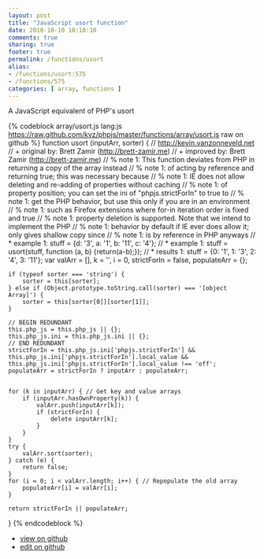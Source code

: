 ```yaml
---
layout: post
title: "JavaScript usort function"
date: 2010-10-10 10:10:10
comments: true
sharing: true
footer: true
permalink: /functions/usort
alias:
- /functions/usort:575
- /functions/575
categories: [ array, functions ]
---
```

A JavaScript equivalent of PHP's usort
<!-- more -->
{% codeblock array/usort.js lang:js https://raw.github.com/kvz/phpjs/master/functions/array/usort.js raw on github %}
function usort (inputArr, sorter) {
    // http://kevin.vanzonneveld.net
    // +   original by: Brett Zamir (http://brett-zamir.me)
    // +   improved by: Brett Zamir (http://brett-zamir.me)
    // %        note 1: This function deviates from PHP in returning a copy of the array instead
    // %        note 1: of acting by reference and returning true; this was necessary because
    // %        note 1: IE does not allow deleting and re-adding of properties without caching
    // %        note 1: of property position; you can set the ini of "phpjs.strictForIn" to true to
    // %        note 1: get the PHP behavior, but use this only if you are in an environment
    // %        note 1: such as Firefox extensions where for-in iteration order is fixed and true
    // %        note 1: property deletion is supported. Note that we intend to implement the PHP
    // %        note 1: behavior by default if IE ever does allow it; only gives shallow copy since
    // %        note 1: is by reference in PHP anyways
    // *     example 1: stuff = {d: '3', a: '1', b: '11', c: '4'};
    // *     example 1: stuff = usort(stuff, function (a, b) {return(a-b);});
    // *     results 1: stuff = {0: '1', 1: '3', 2: '4', 3: '11'};
    var valArr = [],
        k = '',
        i = 0,
        strictForIn = false,
        populateArr = {};

    if (typeof sorter === 'string') {
        sorter = this[sorter];
    } else if (Object.prototype.toString.call(sorter) === '[object Array]') {
        sorter = this[sorter[0]][sorter[1]];
    }

    // BEGIN REDUNDANT
    this.php_js = this.php_js || {};
    this.php_js.ini = this.php_js.ini || {};
    // END REDUNDANT
    strictForIn = this.php_js.ini['phpjs.strictForIn'] && this.php_js.ini['phpjs.strictForIn'].local_value && this.php_js.ini['phpjs.strictForIn'].local_value !== 'off';
    populateArr = strictForIn ? inputArr : populateArr;


    for (k in inputArr) { // Get key and value arrays
        if (inputArr.hasOwnProperty(k)) {
            valArr.push(inputArr[k]);
            if (strictForIn) {
                delete inputArr[k];
            }
        }
    }
    try {
        valArr.sort(sorter);
    } catch (e) {
        return false;
    }
    for (i = 0; i < valArr.length; i++) { // Repopulate the old array
        populateArr[i] = valArr[i];
    }

    return strictForIn || populateArr;
}
{% endcodeblock %}
<ul>
 <li><a href="https://github.com/kvz/phpjs/blob/master/functions/array/usort.js">view on github</a></li>
 <li><a href="https://github.com/kvz/phpjs/edit/master/functions/array/usort.js">edit on github</a></li>
</ul>
